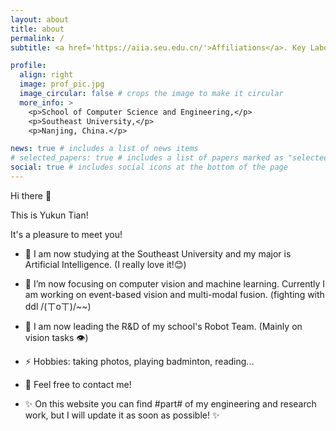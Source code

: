 ```yaml
---
layout: about
title: about
permalink: /
subtitle: <a href='https://aiia.seu.edu.cn/'>Affiliations</a>. Key Laboratory of New Generation Artificial Intelligence Technology&Its Interdisciplinary Applications, Ministry of Education, China (Southeast University)

profile:
  align: right
  image: prof_pic.jpg
  image_circular: false # crops the image to make it circular
  more_info: >
    <p>School of Computer Science and Engineering,</p>
    <p>Southeast University,</p>
    <p>Nanjing, China.</p>

news: true # includes a list of news items
# selected_papers: true # includes a list of papers marked as "selected={true}"
social: true # includes social icons at the bottom of the page
---
```


Hi there 👋

This is Yukun Tian!

It's a pleasure to meet you!  

- 👯 I am now studying at the Southeast University and my major is Artificial Intelligence. (I really love it!😊)  

- 🔭 I’m now focusing on computer vision and machine learning. Currently I am working on event-based vision and multi-modal fusion. (fighting with ddl /(ㄒoㄒ)/~~)  

- 🌱 I am now leading the R&D of my school's Robot Team. (Mainly on vision tasks 👁)  

- ⚡ Hobbies: taking photos, playing badminton, reading...  

- 💬 Feel free to contact me!  

-  ✨ On this website you can find #part# of my engineering and research work, but I will update it as soon as possible! ✨

<!--Write your biography here. Tell the world about yourself. Link to your favorite [subreddit](http://reddit.com). You can put a picture in, too. The code is already in, just name your picture `prof_pic.jpg` and put it in the `img/` folder.

Put your address / P.O. box / other info right below your picture. You can also disable any of these elements by editing `profile` property of the YAML header of your `_pages/about.md`. Edit `_bibliography/papers.bib` and Jekyll will render your [publications page](/al-folio/publications/) automatically.

Link to your social media connections, too. This theme is set up to use [Font Awesome icons](https://fontawesome.com/) and [Academicons](https://jpswalsh.github.io/academicons/), like the ones below. Add your Facebook, Twitter, LinkedIn, Google Scholar, or just disable all of them.-->
